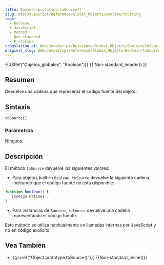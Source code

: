 ```yaml
---
title: Boolean.prototype.toSource()
slug: Web/JavaScript/Reference/Global_Objects/Boolean/toString
tags:
  - Boolean
  - JavaScript
  - Method
  - Non-standard
  - Prototype
translation_of: Web/JavaScript/Reference/Global_Objects/Boolean/toSource
original_slug: Web/JavaScript/Reference/Global_Objects/Boolean/toSource
---
```


{{JSRef("Objetos_globales", "Boolean")}} {{ Non-standard_header() }}

## Resumen

Devuelve una cadena que representa el código fuente del objeto.

## Sintaxis

`toSource()`

### Parámetros

Ninguno.

## Descripción

El método `toSource` devuelve los siguientes valores:

- Para objetos built-in `Boolean`, `toSource` devuelve la siguiente cadena indicando que el código fuente no está disponible:

```js
function Boolean() {
   [código nativo]
}
```

- Para instancias de `Boolean`, `toSource` devuelve una cadena representando el código fuente.

Este método se utiliza habitualmente en llamadas internas por JavaScript y no en código explícito.

## Vea También

- {{jsxref("Object.prototype.toSource()")}} {{Non-standard_inline()}}

